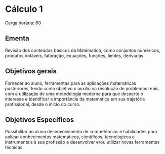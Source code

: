 # Cálculo 1

Carga horária: 60

## Ementa

Revisão dos conteúdos básicos da Matématica, como conjuntos numéricos, produtos notáveis, fatoração, equações, funções, limites, derivadas.

## Objetivos gerais
Fornecer ao aluno, ferramentas para as aplicações matemáticas posteriores, tendo como objetivo o auxílio na resolução de problemas reais, com a utilização de uma metodologia moderna para que desperte o interesse e identificar a importância da matemática em sua trajetória profissional, desde o início do curso.

## Objetivos Específicos

Possibilitar ao aluno desenvolvimento de competências e habilidades para aplicar conhecimentos matemáticos, científicos, tecnológicos e instrumentais à sua profissão e desenvolver e/ou utilizar novas ferramentas técnicas.